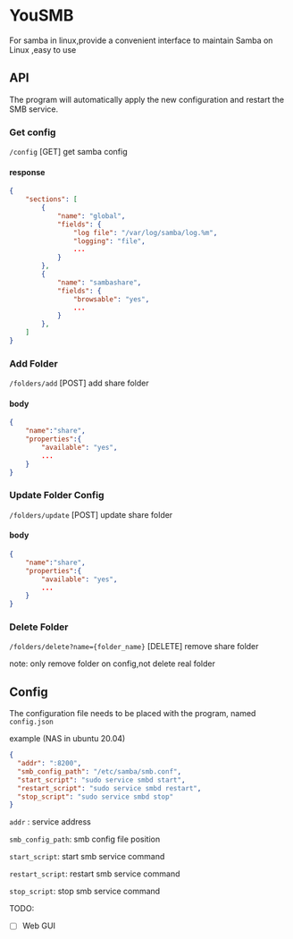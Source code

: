 # YouSMB

For samba in linux,provide a convenient interface to maintain Samba on Linux
,easy to use

## API

The program will automatically apply the new configuration and restart the SMB service.

### Get config
`/config` [GET] get samba config 

#### response
```json
{
    "sections": [
        {
            "name": "global",
            "fields": {
                "log file": "/var/log/samba/log.%m",
                "logging": "file",
                ...
            }
        },
        {
            "name": "sambashare",
            "fields": {
                "browsable": "yes",
                ...
            }
        },
    ]
}
```
### Add Folder
`/folders/add` [POST] add share folder
#### body
```json
{
    "name":"share",
    "properties":{
        "available": "yes",
        ...
    }
}
```
### Update Folder Config
`/folders/update` [POST] update share folder

#### body
```json
{
    "name":"share",
    "properties":{
        "available": "yes",
        ...
    }
}
```

### Delete Folder
`/folders/delete?name={folder_name}` [DELETE] remove share folder

note: only remove folder on config,not delete real folder

## Config

The configuration file needs to be placed with the program, named `config.json`

example (NAS in ubuntu 20.04)
```json
{
  "addr": ":8200",
  "smb_config_path": "/etc/samba/smb.conf",
  "start_script": "sudo service smbd start",
  "restart_script": "sudo service smbd restart",
  "stop_script": "sudo service smbd stop"
}
```
`addr` : service address

`smb_config_path`: smb config file position

`start_script`: start smb service command

`restart_script`: restart smb service command

`stop_script`: stop smb service command

TODO:
- [ ] Web GUI